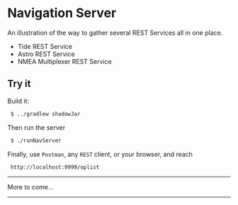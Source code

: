 # Navigation Server

An illustration of the way to gather several REST Services all in one place.

- Tide REST Service
- Astro REST Service
- NMEA Multiplexer REST Service

## Try it
Build it:
```bash
 $ ../gradlew shadowJar
```

Then run the server
```bash
 $ ./runNavServer
```

Finally, use `Postman`, any `REST` client, or your browser, and reach
```
 http://localhost:9999/oplist
```
---

More to come...

---


